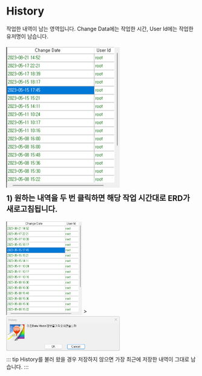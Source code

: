# History
작업한 내역이 남는 영역입니다. Change Data에는 작업한 시간, User Id에는 작업한 유저명이 남습니다.

<img src="../../.vuepress\public\documentation\data-model\DataModelStr\History\History.png" style="position: relative;top: 5px; width: 300px"> <br/>

<b style="font-size: 20px">1) 원하는 내역을 두 번 클릭하면 해당 작업 시간대로 ERD가 새로고침됩니다.</b><br/>

<img src="../../.vuepress\public\documentation\data-model\DataModelStr\History\History.png" style="position: relative;top: 5px; width: 200px">
>
<img src="../../.vuepress\public\documentation\data-model\DataModelStr\History\Refresh.png" style="position: relative;top: 5px; width: 300px">

<!-- Remark -->
::: tip <Badge type="tip" text="Remark" vertical="middle" /> 
History를 불러 왔을 경우 저장하지 않으면 가장 최근에 저장한 내역이 그대로 남습니다.
:::
<!-- -->